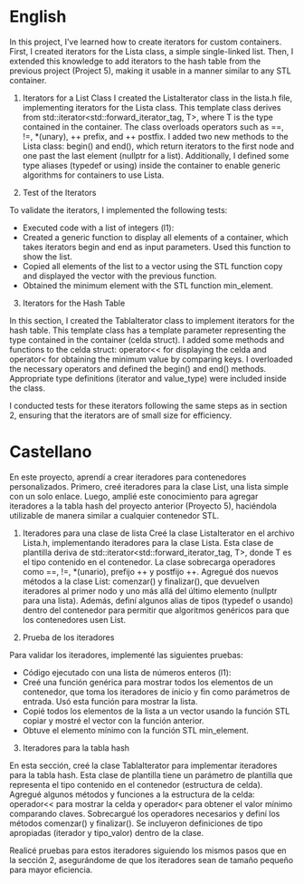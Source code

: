 # English
In this project, I've learned how to create iterators for custom containers. First, I created iterators for the Lista class, a simple single-linked list. Then, I extended this knowledge to add iterators to the hash table from the previous project (Project 5), making it usable in a manner similar to any STL container.

1. Iterators for a List Class
I created the ListaIterator class in the lista.h file, implementing iterators for the Lista class. This template class derives from std::iterator<std::forward_iterator_tag, T>, where T is the type contained in the container. The class overloads operators such as ==, !=, *(unary), ++ prefix, and ++ postfix. I added two new methods to the Lista class: begin() and end(), which return iterators to the first node and one past the last element (nullptr for a list). Additionally, I defined some type aliases (typedef or using) inside the container to enable generic algorithms for containers to use Lista.

2. Test of the Iterators

To validate the iterators, I implemented the following tests:

- Executed code with a list of integers (l1):
- Created a generic function to display all elements of a container, which takes iterators begin and end as input parameters. Used this function to show the list.
- Copied all elements of the list to a vector using the STL function copy and displayed the vector with the previous function.
- Obtained the minimum element with the STL function min_element.

3. Iterators for the Hash Table

In this section, I created the TablaIterator class to implement iterators for the hash table. This template class has a template parameter representing the type contained in the container (celda struct). I added some methods and functions to the celda struct: operator<< for displaying the celda and operator< for obtaining the minimum value by comparing keys. I overloaded the necessary operators and defined the begin() and end() methods. Appropriate type definitions (iterator and value_type) were included inside the class.

I conducted tests for these iterators following the same steps as in section 2, ensuring that the iterators are of small size for efficiency.

# Castellano
En este proyecto, aprendí a crear iteradores para contenedores personalizados. Primero, creé iteradores para la clase List, una lista simple con un solo enlace. Luego, amplié este conocimiento para agregar iteradores a la tabla hash del proyecto anterior (Proyecto 5), haciéndola utilizable de manera similar a cualquier contenedor STL.

1. Iteradores para una clase de lista
Creé la clase ListaIterator en el archivo Lista.h, implementando iteradores para la clase Lista. Esta clase de plantilla deriva de std::iterator<std::forward_iterator_tag, T>, donde T es el tipo contenido en el contenedor. La clase sobrecarga operadores como ==, !=, *(unario), prefijo ++ y postfijo ++. Agregué dos nuevos métodos a la clase List: comenzar() y finalizar(), que devuelven iteradores al primer nodo y uno más allá del último elemento (nullptr para una lista). Además, definí algunos alias de tipos (typedef o usando) dentro del contenedor para permitir que algoritmos genéricos para que los contenedores usen List.

2. Prueba de los iteradores

Para validar los iteradores, implementé las siguientes pruebas:

- Código ejecutado con una lista de números enteros (l1):
- Creé una función genérica para mostrar todos los elementos de un contenedor, que toma los iteradores de inicio y fin como parámetros de entrada. Usó esta función para mostrar la lista.
- Copié todos los elementos de la lista a un vector usando la función STL copiar y mostré el vector con la función anterior.
- Obtuve el elemento mínimo con la función STL min_element.

3. Iteradores para la tabla hash

En esta sección, creé la clase TablaIterator para implementar iteradores para la tabla hash. Esta clase de plantilla tiene un parámetro de plantilla que representa el tipo contenido en el contenedor (estructura de celda). Agregué algunos métodos y funciones a la estructura de la celda: operador<< para mostrar la celda y operador< para obtener el valor mínimo comparando claves. Sobrecargué los operadores necesarios y definí los métodos comenzar() y finalizar(). Se incluyeron definiciones de tipo apropiadas (iterador y tipo_valor) dentro de la clase.

Realicé pruebas para estos iteradores siguiendo los mismos pasos que en la sección 2, asegurándome de que los iteradores sean de tamaño pequeño para mayor eficiencia.